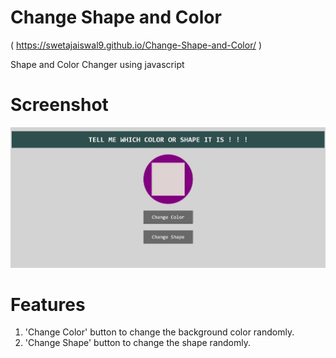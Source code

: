 # Change Shape and Color

( https://swetajaiswal9.github.io/Change-Shape-and-Color/ )

Shape and Color Changer using javascript

# Screenshot

![](https://github.com/SwetaJaiswal9/Change-Shape-and-Color/blob/master/Screenshot.jpg)

# Features
1. 'Change Color' button to change the background color randomly.
2. 'Change Shape' button to change the shape randomly.

